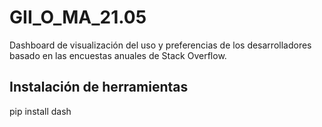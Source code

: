 # GII_O_MA_21.05
Dashboard de visualización del uso y preferencias de los desarrolladores basado en las encuestas anuales de Stack Overflow.

## Instalación de herramientas

pip install dash
